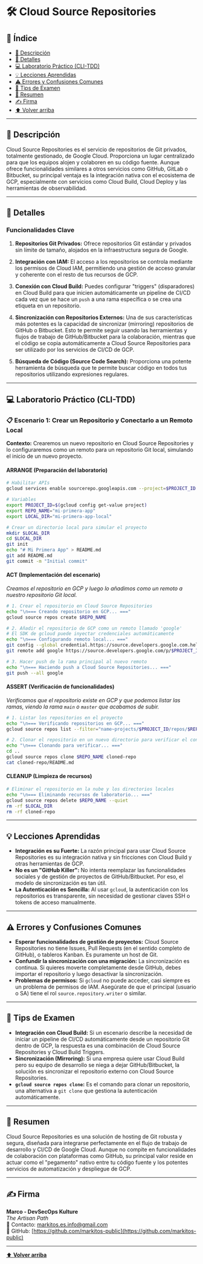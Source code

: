 # 🛠️ Cloud Source Repositories

## 📑 Índice
* [🧭 Descripción](#-descripción)
* [📘 Detalles](#-detalles)
* [💻 Laboratorio Práctico (CLI-TDD)](#-laboratorio-práctico-cli-tdd)
* [💡 Lecciones Aprendidas](#-lecciones-aprendidas)
* [⚠️ Errores y Confusiones Comunes](#️-errores-y-confusiones-comunes)
* [🎯 Tips de Examen](#-tips-de-examen)
* [🧾 Resumen](#-resumen)
* [✍️ Firma](#-firma)
* [⬆️ Volver arriba](#️-cloud-source-repositories)

---

## 🧭 Descripción

Cloud Source Repositories es el servicio de repositorios de Git privados, totalmente gestionado, de Google Cloud. Proporciona un lugar centralizado para que los equipos alojen y colaboren en su código fuente. Aunque ofrece funcionalidades similares a otros servicios como GitHub, GitLab o Bitbucket, su principal ventaja es la integración nativa con el ecosistema de GCP, especialmente con servicios como Cloud Build, Cloud Deploy y las herramientas de observabilidad.

---

## 📘 Detalles

### Funcionalidades Clave

1.  **Repositorios Git Privados:** Ofrece repositorios Git estándar y privados sin límite de tamaño, alojados en la infraestructura segura de Google.

2.  **Integración con IAM:** El acceso a los repositorios se controla mediante los permisos de Cloud IAM, permitiendo una gestión de acceso granular y coherente con el resto de tus recursos de GCP.

3.  **Conexión con Cloud Build:** Puedes configurar "triggers" (disparadores) en Cloud Build para que inicien automáticamente un pipeline de CI/CD cada vez que se hace un `push` a una rama específica o se crea una etiqueta en un repositorio.

4.  **Sincronización con Repositorios Externos:** Una de sus características más potentes es la capacidad de sincronizar (mirroring) repositorios de GitHub o Bitbucket. Esto te permite seguir usando las herramientas y flujos de trabajo de GitHub/Bitbucket para la colaboración, mientras que el código se copia automáticamente a Cloud Source Repositories para ser utilizado por los servicios de CI/CD de GCP.

5.  **Búsqueda de Código (Source Code Search):** Proporciona una potente herramienta de búsqueda que te permite buscar código en todos tus repositorios utilizando expresiones regulares.

---

## 💻 Laboratorio Práctico (CLI-TDD)

### 📋 Escenario 1: Crear un Repositorio y Conectarlo a un Remoto Local
**Contexto:** Crearemos un nuevo repositorio en Cloud Source Repositories y lo configuraremos como un remoto para un repositorio Git local, simulando el inicio de un nuevo proyecto.

#### ARRANGE (Preparación del laboratorio)
```bash
# Habilitar APIs
gcloud services enable sourcerepo.googleapis.com --project=$PROJECT_ID

# Variables
export PROJECT_ID=$(gcloud config get-value project)
export REPO_NAME="mi-primera-app"
export LOCAL_DIR="mi-primera-app-local"

# Crear un directorio local para simular el proyecto
mkdir $LOCAL_DIR
cd $LOCAL_DIR
git init
echo "# Mi Primera App" > README.md
git add README.md
git commit -m "Initial commit"
```

#### ACT (Implementación del escenario)
*Creamos el repositorio en GCP y luego lo añadimos como un remoto a nuestro repositorio Git local.*
```bash
# 1. Crear el repositorio en Cloud Source Repositories
echo "\n=== Creando repositorio en GCP... ==="
gcloud source repos create $REPO_NAME

# 2. Añadir el repositorio de GCP como un remoto llamado 'google'
# El SDK de gcloud puede inyectar credenciales automáticamente
echo "\n=== Configurando remoto local... ==="
git config --global credential.https://source.developers.google.com.helper gcloud.sh
git remote add google https://source.developers.google.com/p/$PROJECT_ID/r/$REPO_NAME

# 3. Hacer push de la rama principal al nuevo remoto
echo "\n=== Haciendo push a Cloud Source Repositories... ==="
git push --all google
```

#### ASSERT (Verificación de funcionalidades)
*Verificamos que el repositorio existe en GCP y que podemos listar las ramas, viendo la rama `main` o `master` que acabamos de subir.*
```bash
# 1. Listar los repositorios en el proyecto
echo "\n=== Verificando repositorios en GCP... ==="
gcloud source repos list --filter="name~projects/$PROJECT_ID/repos/$REPO_NAME"

# 2. Clonar el repositorio en un nuevo directorio para verificar el contenido
echo "\n=== Clonando para verificar... ==="
cd ..
gcloud source repos clone $REPO_NAME cloned-repo
cat cloned-repo/README.md
```

#### CLEANUP (Limpieza de recursos)
```bash
# Eliminar el repositorio en la nube y los directorios locales
echo "\n=== Eliminando recursos de laboratorio... ==="
gcloud source repos delete $REPO_NAME --quiet
rm -rf $LOCAL_DIR
rm -rf cloned-repo
```

---

## 💡 Lecciones Aprendidas

*   **Integración es su Fuerte:** La razón principal para usar Cloud Source Repositories es su integración nativa y sin fricciones con Cloud Build y otras herramientas de GCP.
*   **No es un "GitHub Killer":** No intenta reemplazar las funcionalidades sociales y de gestión de proyectos de GitHub/Bitbucket. Por eso, el modelo de sincronización es tan útil.
*   **La Autenticación es Sencilla:** Al usar `gcloud`, la autenticación con los repositorios es transparente, sin necesidad de gestionar claves SSH o tokens de acceso manualmente.

---

## ⚠️ Errores y Confusiones Comunes

*   **Esperar funcionalidades de gestión de proyectos:** Cloud Source Repositories no tiene Issues, Pull Requests (en el sentido completo de GitHub), o tableros Kanban. Es puramente un host de Git.
*   **Confundir la sincronización con una migración:** La sincronización es continua. Si quieres moverte completamente desde GitHub, debes importar el repositorio y luego desactivar la sincronización.
*   **Problemas de permisos:** Si `gcloud` no puede acceder, casi siempre es un problema de permisos de IAM. Asegúrate de que el principal (usuario o SA) tiene el rol `source.repository.writer` o similar.

---

## 🎯 Tips de Examen

*   **Integración con Cloud Build:** Si un escenario describe la necesidad de iniciar un pipeline de CI/CD automáticamente desde un repositorio Git dentro de GCP, la respuesta es una combinación de Cloud Source Repositories y Cloud Build Triggers.
*   **Sincronización (Mirroring):** Si una empresa quiere usar Cloud Build pero su equipo de desarrollo se niega a dejar GitHub/Bitbucket, la solución es sincronizar el repositorio externo con Cloud Source Repositories.
*   **`gcloud source repos clone`:** Es el comando para clonar un repositorio, una alternativa a `git clone` que gestiona la autenticación automáticamente.

---

## 🧾 Resumen

Cloud Source Repositories es una solución de hosting de Git robusta y segura, diseñada para integrarse perfectamente en el flujo de trabajo de desarrollo y CI/CD de Google Cloud. Aunque no compite en funcionalidades de colaboración con plataformas como GitHub, su principal valor reside en actuar como el "pegamento" nativo entre tu código fuente y los potentes servicios de automatización y despliegue de GCP.

---

## ✍️ Firma

**Marco - DevSecOps Kulture**  
*The Artisan Path*  
📧 Contacto: [markitos.es.info@gmail.com](mailto:markitos.es.info@gmail.com)  
🐙 GitHub: [https://github.com/markitos-public](https://github.com/markitos-public)

---

[⬆️ **Volver arriba**](#️-cloud-source-repositories)
